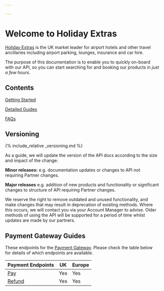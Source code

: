 ```yaml
---

---
```


# Welcome to Holiday Extras

[Holiday Extras](http://www.holidayextras.co.uk/) is the UK market leader for airport hotels and other travel ancillaries including airport parking, lounges, insurance and car hire.

The purpose of this documentation is to enable you to quickly on-board with our API, so you can start searching for and booking our products in *just a few hours*.

## Contents

[Getting Started](intro)

[Detailed Guides](hxapi/)

[FAQs](/faq)


## Versioning

{% include_relative _versioning.md %}

As a guide, we will update the version of the API docs according to the size and impact of the change:

__Minor releases:__
e.g. documentation updates or changes to API not requiring Partner changes.

__Major releases__
e.g. addition of new products and functionality or significant changes to structure of API requiring Partner changes.

We reserve the right to remove outdated and unused functionality, and make changes that may result in deprecation of existing methods. Where this occurs, we will contact you via your Account Manager to advise. Older methods of using the API will be supported for a period of time whilst updates are made by our partners.


## Payment Gateway Guides

These endpoints for the [Payment Gateway](/payment-gateway). Please check the table below for details of which endpoints are available.

|Payment Endpoints|UK|Europe|
|-----------------|--|------|
|[Pay](/payment-gateway)|Yes|Yes|
|[Refund](/payment-gateway)|Yes|Yes|
